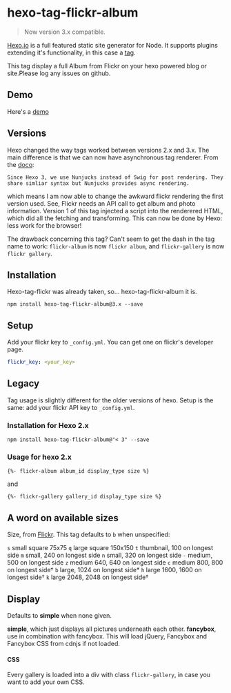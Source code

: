 # hexo-tag-flickr-album

> Now version 3.x compatible.  

[Hexo.io](http://hexo.io/) is a full featured static site generator for Node. It supports plugins extending it's functionality, in this case a [tag](http://hexo.io/docs/plugins.html#Tag).

This tag display a full Album from Flickr on your hexo powered blog or site.Please log any issues on github. 

## Demo

Here's a [demo](http://jorg.thuijls.net/2014/10/17/Flickr-Album-Tag-Demo/)

## Versions

Hexo changed the way tags worked between versions 2.x and 3.x. The main difference is that we can now have asynchronous tag renderer. From the [doco](https://github.com/hexojs/hexo/wiki/Breaking-Changes-in-Hexo-3.0):

    Since Hexo 3, we use Nunjucks instead of Swig for post rendering. They share simliar syntax but Nunjucks provides async rendering. 

which means I am now able to change the awkward flickr rendering the first version used. See, Flickr needs an API call to get album and photo information. Version 1 of this tag injected a script into the renderered HTML, which did all the fetching and transforming. This can now be done by Hexo: less work for the browser! 

The drawback concerning this tag? Can't seem to get the dash in the tag name to work: `flickr-album` is now `flickr album`, and `flickr-gallery` is now `flickr gallery`.

## Installation

Hexo-tag-flickr was already taken, so... hexo-tag-flickr-album it is. 

```shell
npm install hexo-tag-flickr-album@3.x --save
```

## Setup

Add your flickr key to  `_config.yml`. You can get one on flickr's developer page. 

```yml
flickr_key: <your_key>
```

## Legacy

Tag usage is slightly different for the older versions of hexo. Setup is the same: add your flickr API key to `_config.yml`.

### Installation for Hexo 2.x

```shell
npm install hexo-tag-flickr-album@"< 3" --save
```

### Usage for hexo 2.x


```ejs
{%- flickr-album album_id display_type size %}
```

and 

```ejs
{%- flickr-gallery gallery_id display_type size %}
```

## A word on available sizes

Size, from [Flickr](https://www.flickr.com/services/api/misc.urls.html). This tag defaults to `b` when unspecified:

`s`   small square 75x75
`q`   large square 150x150
`t`   thumbnail, 100 on longest side
`m`   small, 240 on longest side
`n`   small, 320 on longest side
`-`   medium, 500 on longest side
`z`   medium 640, 640 on longest side
`c`   medium 800, 800 on longest side†
`b`   large, 1024 on longest side*
`h`   large 1600, 1600 on longest side†
`k`   large 2048, 2048 on longest side†

## Display

Defaults to **simple** when none given.

**simple**, which just displays all pictures underneath each other.
**fancybox**, use in combination with fancybox. This will load jQuery, Fancybox and Fancybox CSS from cdnjs if not loaded. 

#### CSS

Every gallery is loaded into a div with class `flickr-gallery`, in case you want to add your own CSS. 
